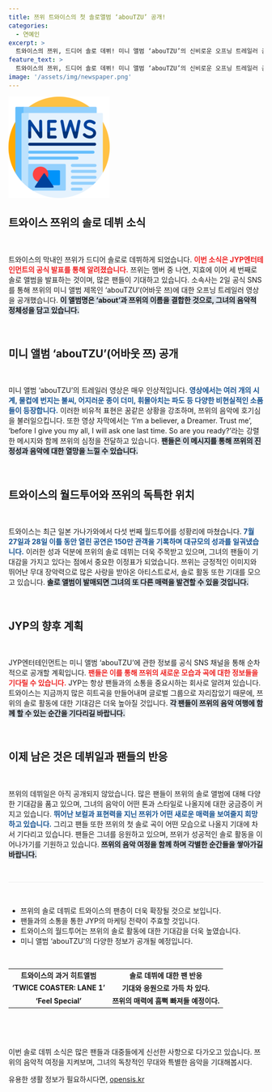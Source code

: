 ```yaml
---
title: 쯔위 트와이스의 첫 솔로앨범 ‘abouTZU’ 공개!
categories:
  - 연예인
excerpt: >
  트와이스의 쯔위, 드디어 솔로 데뷔! 미니 앨범 ‘abouTZU’의 신비로운 오프닝 트레일러 공개와 함께 팬들의 기대감이 폭발하고 있다. 꿈같은 비현실적 영상과 숨겨진 메시지가 담긴 이번 프로젝트에 모두가 주목해야 할 시점!
feature_text: >
  트와이스의 쯔위, 드디어 솔로 데뷔! 미니 앨범 ‘abouTZU’의 신비로운 오프닝 트레일러 공개와 함께 팬들의 기대감이 폭발하고 있다. 꿈같은 비현실적 영상과 숨겨진 메시지가 담긴 이번 프로젝트에 모두가 주목해야 할 시점!
image: '/assets/img/newspaper.png'
---
```


<p><img src="/assets/img/newspaper.png" alt="kimp 속보" /></p>

<h2 data-ke-size="size26">트와이스 쯔위의 솔로 데뷔 소식</h2>

<p data-ke-size="size16">&nbsp;</p> 

<p>트와이스의 막내인 쯔위가 드디어 솔로로 데뷔하게 되었습니다. <b><span style="color: #ee2323;">이번 소식은 JYP엔터테인먼트의 공식 발표를 통해 알려졌습니다.</span></b> 쯔위는 멤버 중 나연, 지효에 이어 세 번째로 솔로 앨범을 발표하는 것이며, 많은 팬들이 기대하고 있습니다. 소속사는 2일 공식 SNS를 통해 쯔위의 미니 앨범 제목인 ‘abouTZU’(어바웃 쯔)에 대한 오프닝 트레일러 영상을 공개했습니다. <b><span style="background-color: #21538527;">이 앨범명은 ‘about’과 쯔위의 이름을 결합한 것으로, 그녀의 음악적 정체성을 담고 있습니다.</span></b></p>

<p data-ke-size="size16">&nbsp;</p> 

<h2 data-ke-size="size26">미니 앨범 ‘abouTZU’(어바웃 쯔) 공개</h2>

<p data-ke-size="size16">&nbsp;</p> 

<p>미니 앨범 ‘abouTZU’의 트레일러 영상은 매우 인상적입니다. <b><span style="color: #1a5490;">영상에서는 여러 개의 시계, 물컵에 번지는 불씨, 어지러운 종이 더미, 휘몰아치는 파도 등 다양한 비현실적인 소품들이 등장합니다.</span></b> 이러한 비유적 표현은 꿈같은 상황을 강조하며, 쯔위의 음악에 호기심을 불러일으킵니다. 또한 영상 자막에서는 ‘I’m a believer, a Dreamer. Trust me’, ‘before I give you my all, I will ask one last time. So are you ready?’라는 강렬한 메시지와 함께 쯔위의 심정을 전달하고 있습니다. <b><span style="background-color: #21538527;">팬들은 이 메시지를 통해 쯔위의 진정성과 음악에 대한 열망을 느낄 수 있습니다.</span></b></p>

<p data-ke-size="size16">&nbsp;</p> 

<h2 data-ke-size="size26">트와이스의 월드투어와 쯔위의 독특한 위치</h2>

<p data-ke-size="size16">&nbsp;</p> 

<p>트와이스는 최근 일본 가나가와에서 다섯 번째 월드투어를 성황리에 마쳤습니다. <b><span style="color: #1a5490;">7월 27일과 28일 이틀 동안 열린 공연은 150만 관객을 기록하며 대규모의 성과를 일궈냈습니다.</span></b> 이러한 성과 덕분에 쯔위의 솔로 데뷔는 더욱 주목받고 있으며, 그녀의 팬들이 기대감을 가지고 있다는 점에서 중요한 이정표가 되었습니다. 쯔위는 긍정적인 이미지와 뛰어난 무대 장악력으로 많은 사랑을 받아온 아티스트로서, 솔로 활동 또한 기대를 모으고 있습니다. <b><span style="background-color: #21538527;">솔로 앨범이 발매되면 그녀의 또 다른 매력을 발견할 수 있을 것입니다.</span></b></p>

<p data-ke-size="size16">&nbsp;</p> 

<h2 data-ke-size="size26">JYP의 향후 계획</h2>

<p data-ke-size="size16">&nbsp;</p> 

<p>JYP엔터테인먼트는 미니 앨범 ‘abouTZU’에 관한 정보를 공식 SNS 채널을 통해 순차적으로 공개할 계획입니다. <b><span style="color: #ee2323;">팬들은 이를 통해 쯔위의 새로운 모습과 곡에 대한 정보들을 기다릴 수 있습니다.</span></b> JYP는 항상 팬들과의 소통을 중요시하는 회사로 알려져 있습니다. 트와이스는 지금까지 많은 히트곡을 만들어내며 글로벌 그룹으로 자리잡았기 때문에, 쯔위의 솔로 활동에 대한 기대감은 더욱 높아질 것입니다. <b><span style="background-color: #21538527;">각 팬들이 쯔위의 음악 여행에 함께 할 수 있는 순간을 기다리길 바랍니다.</span></b></p>

<p data-ke-size="size16">&nbsp;</p> 

<h2 data-ke-size="size26">이제 남은 것은 데뷔일과 팬들의 반응</h2>

<p data-ke-size="size16">&nbsp;</p> 

<p>쯔위의 데뷔일은 아직 공개되지 않았습니다. 많은 팬들이 쯔위의 솔로 앨범에 대해 다양한 기대감을 품고 있으며, 그녀의 음악이 어떤 톤과 스타일로 나올지에 대한 궁금증이 커지고 있습니다. <b><span style="color: #1a5490;">뛰어난 보컬과 표현력을 지닌 쯔위가 어떤 새로운 매력을 보여줄지 희망하고 있습니다.</span></b> 그리고 팬들 또한 쯔위의 첫 솔로 곡이 어떤 모습으로 나올지 기대에 차서 기다리고 있습니다. 팬들은 그녀를 응원하고 있으며, 쯔위가 성공적인 솔로 활동을 이어나가기를 기원하고 있습니다. <b><span style="background-color: #21538527;">쯔위의 음악 여정을 함께 하며 각별한 순간들을 쌓아가길 바랍니다.</span></b></p>

<p data-ke-size="size16">&nbsp;</p>

<hr style="height: 1px; border: none; background-color: #eee;"/>

<p data-ke-size="size16">&nbsp;</p>

<ul>
    <li>쯔위의 솔로 데뷔로 트와이스의 팬층이 더욱 확장될 것으로 보입니다.</li>
    <li>팬들과의 소통을 통한 JYP의 마케팅 전략이 주효할 것입니다.</li>
    <li>트와이스의 월드투어는 쯔위의 솔로 활동에 대한 기대감을 더욱 높였습니다.</li>
    <li>미니 앨범 ‘abouTZU’의 다양한 정보가 공개될 예정입니다.</li>
</ul>

<p data-ke-size="size16">&nbsp;</p>

<table style="width: 100%; border-collapse: collapse;">
    <tr>
        <td style="text-align: center; height: 17px;"><b>트와이스의 과거 히트앨범</b></td>
        <td style="text-align: center; height: 17px;"><b>솔로 데뷔에 대한 팬 반응</b></td>
    </tr>
    <tr>
        <td style="text-align: center; height: 17px;"><b>‘TWICE COASTER: LANE 1’</b></td>
        <td style="text-align: center; height: 17px;"><b>기대와 응원으로 가득 차 있다.</b></td>
    </tr>
    <tr>
        <td style="text-align: center; height: 17px;"><b>‘Feel Special’</b></td>
        <td style="text-align: center; height: 17px;"><b>쯔위의 매력에 흠뻑 빠져들 예정이다.</b></td>
    </tr>
</table>

<p data-ke-size="size16">&nbsp;</p> 

<p data-ke-size="size16">&nbsp;</p> 

<p>이번 솔로 데뷔 소식은 많은 팬들과 대중들에게 신선한 사항으로 다가오고 있습니다. 쯔위의 음악적 여정을 지켜보며, 그녀의 독창적인 무대와 특별한 음악을 기대해봅시다.</p>
유용한 생활 정보가 필요하시다면, <a href="https://opensis.kr" rel="dofollow">opensis.kr</a>


